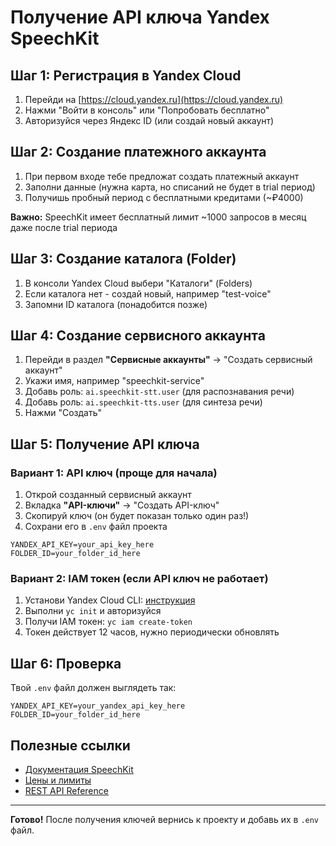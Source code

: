 # Получение API ключа Yandex SpeechKit

## Шаг 1: Регистрация в Yandex Cloud

1. Перейди на [https://cloud.yandex.ru](https://cloud.yandex.ru)
2. Нажми "Войти в консоль" или "Попробовать бесплатно"
3. Авторизуйся через Яндекс ID (или создай новый аккаунт)

## Шаг 2: Создание платежного аккаунта

1. При первом входе тебе предложат создать платежный аккаунт
2. Заполни данные (нужна карта, но списаний не будет в trial период)
3. Получишь пробный период с бесплатными кредитами (~₽4000)

**Важно:** SpeechKit имеет бесплатный лимит ~1000 запросов в месяц даже после trial периода

## Шаг 3: Создание каталога (Folder)

1. В консоли Yandex Cloud выбери "Каталоги" (Folders)
2. Если каталога нет - создай новый, например "test-voice"
3. Запомни ID каталога (понадобится позже)

## Шаг 4: Создание сервисного аккаунта

1. Перейди в раздел **"Сервисные аккаунты"** → "Создать сервисный аккаунт"
2. Укажи имя, например "speechkit-service"
3. Добавь роль: `ai.speechkit-stt.user` (для распознавания речи)
4. Добавь роль: `ai.speechkit-tts.user` (для синтеза речи)
5. Нажми "Создать"

## Шаг 5: Получение API ключа

### Вариант 1: API ключ (проще для начала)

1. Открой созданный сервисный аккаунт
2. Вкладка **"API-ключи"** → "Создать API-ключ"
3. Скопируй ключ (он будет показан только один раз!)
4. Сохрани его в `.env` файл проекта

```env
YANDEX_API_KEY=your_api_key_here
FOLDER_ID=your_folder_id_here
```

### Вариант 2: IAM токен (если API ключ не работает)

1. Установи Yandex Cloud CLI: [инструкция](https://cloud.yandex.ru/docs/cli/quickstart)
2. Выполни `yc init` и авторизуйся
3. Получи IAM токен: `yc iam create-token`
4. Токен действует 12 часов, нужно периодически обновлять

## Шаг 6: Проверка

Твой `.env` файл должен выглядеть так:

```env
YANDEX_API_KEY=your_yandex_api_key_here
FOLDER_ID=your_folder_id_here
```

## Полезные ссылки

- [Документация SpeechKit](https://cloud.yandex.ru/docs/speechkit/)
- [Цены и лимиты](https://cloud.yandex.ru/docs/speechkit/pricing)
- [REST API Reference](https://cloud.yandex.ru/docs/speechkit/stt/api/rest-api)

---

**Готово!** После получения ключей вернись к проекту и добавь их в `.env` файл.